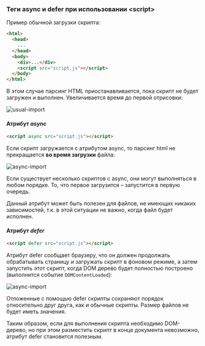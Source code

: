 ### Теги async и defer при использовании \<script\>

Пример обычной загрузки скрипта:

```html
<html>
  <head>
    ...
  </head>
  <body>
    <div>...</div>
    <script src="script.js"></script>
  </body>
</html>
```

В этом случае парсинг HTML приостанавливается, пока скрипт не будет загружен и выполнен. Увеличивается время до первой отрисовки:

![usual-import](https://habrastorage.org/r/w1560/files/fc6/581/de4/fc6581de40d249e5905cf3fa238286eb.png)

#### Атрибут _async_

```html
<script async src="script.js"></script>
```

Если скрипт загружается с атрибутом async, то парсинг html не прекращается **во время загрузки** файла:

![async-import](https://habrastorage.org/r/w1560/files/a07/823/bae/a07823bae90b4612bc5e4933674b34ce.png)

Если существует несколько скриптов с async, они могут выполняться в любом порядке. То, что первое загрузится – запустится в первую очередь.

Данный атрибут может быть полезен для файлов, не имеющих никаких зависимостей, т.к. в этой ситуации не важно, когда файл будет исполнен.

#### Атрибут _defer_

```html
<script defer src="script.js"></script>
```

Атрибут defer сообщает браузеру, что он должен продолжать обрабатывать страницу и загружать скрипт в фоновом режиме, а затем запустить этот скрипт, когда DOM дерево будет полностью построено (выполнится событие `DOMContentLoaded`):

![async-import](https://habrastorage.org/r/w1560/files/378/af7/eff/378af7eff5e34d89b75584d626c48cae.png)

Отложенные с помощью defer скрипты сохраняют порядок относительно друг друга, как и обычные скрипты. Размер файлов не будет иметь значения.

Таким образом, если для выполнения скрипта необходимо DOM-дерево, но при этом разместить скрипт в конце документа невозможно, атрибут defer становится полезным.
